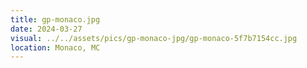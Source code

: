 ```yaml
---
title: gp-monaco.jpg
date: 2024-03-27
visual: ../../assets/pics/gp-monaco-jpg/gp-monaco-5f7b7154cc.jpg
location: Monaco, MC
---
```


